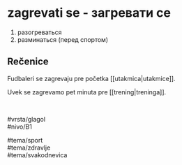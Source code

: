 # zagrevati se - загревати се

1. разогреваться  
2. разминаться (перед спортом)  

## Rečenice

Fudbaleri se zagrevaju pre početka [[utakmica|utakmice]].  

Uvek se zagrevamo pet minuta pre [[trening|treninga]].  

<br>

#vrsta/glagol  
#nivo/B1  

#tema/sport  
#tema/zdravlje  
#tema/svakodnevica
